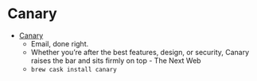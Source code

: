 # Canary
- [Canary](https://canarymail.io/)
  -  Email, done right.
  - Whether you’re after the best features, design, or security, Canary raises the bar and sits firmly on top - The Next Web
  - `brew cask install canary`
